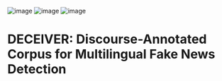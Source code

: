 ![image](https://user-images.githubusercontent.com/19657817/179398897-bcec5433-d6a8-4fa5-a416-3453d6b82c6e.png) ![image](https://user-images.githubusercontent.com/19657817/179374511-8416c300-3115-4a68-85ff-0b6fe460943c.png) ![image](https://user-images.githubusercontent.com/19657817/179374488-144e9574-284c-4c10-810a-803f07a0a582.png)




# DECEIVER: Discourse-Annotated Corpus for Multilingual Fake News Detection
